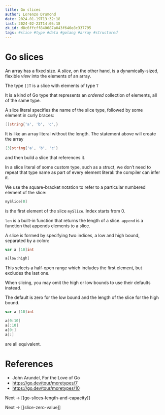 ```yaml
---
title: Go slices
author: Lorenzo Drumond
date: 2024-01-19T13:32:18
last: 2024-02-23T14:05:18
zk_id: d8c6ffcff840687a043f646e8c337795
tags: #slice #type #data #golang #array #structured
---
```



# Go slices
An array has a fixed size. A _slice_, on the other hand, is a dynamically-sized, flexible _view_ into the elements of an array.

The type `[]T` is a slice with elements of type `T`

It is a kind of Go type that represents an _ordered_ collection of elements, all of the same type.

A slice literal specifies the name of the slice type, followed by some element in curly braces:
```go
[]string{'a', 'b', 'c',}
```

It is like an array literal without the length. The statement above will create the array
```go
[3]string{'a', 'b', 'c'}
```

and then build a slice that references it.

In a slice literal of some custom type, such as a struct, we don’t need to repeat that type name as part of every element literal: the compiler can infer it.

We use the square-bracket notation to refer to a particular numbered element of the slice:
```go
mySlice[0]
```

is the first element of the slice `mySlice`. Index starts from 0.

`len` is a built-in function that returns the length of a slice. `append` is a function that appends elements to a slice.

A slice is formed by specifying two indices, a low and high bound, separated by a colon:
```go
var a [10]int

a[low:high]
```

This selects a half-open range which includes the first element, but excludes the last one.

When slicing, you may omit the high or low bounds to use their defaults instead.

The default is zero for the low bound and the length of the slice for the high bound.

```go
var a [10]int

a[0:10]
a[:10]
a[0:]
a[:]
```

are all equivalent.

# References
- John Arundel, For the Love of Go
- https://go.dev/tour/moretypes/7
- https://go.dev/tour/moretypes/10

Next -> [[go-slices-length-and-capacity]]

Next -> [[slice-zero-value]]
